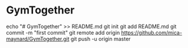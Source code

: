 # GymTogether
echo "# GymTogether" >> README.md
git init
git add README.md
git commit -m "first commit"
git remote add origin https://github.com/mica-maynard/GymTogether.git
git push -u origin master
